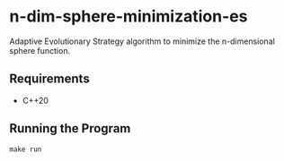 # n-dim-sphere-minimization-es
Adaptive Evolutionary Strategy algorithm to minimize the n-dimensional sphere function.

## Requirements
* C++20

## Running the Program
```
make run
```
